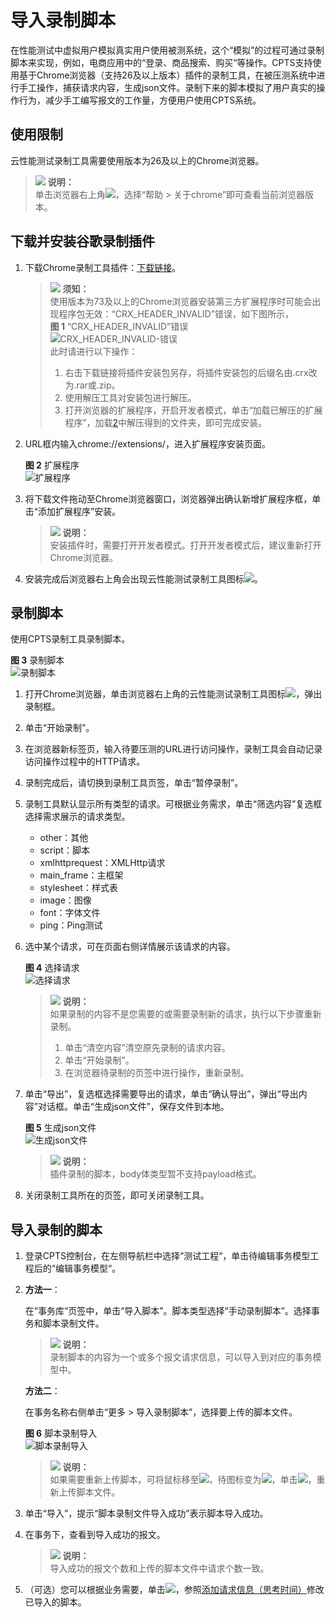 # 导入录制脚本<a name="cpts_01_0045"></a>

在性能测试中虚拟用户模拟真实用户使用被测系统，这个“模拟”的过程可通过录制脚本来实现，例如，电商应用中的“登录、商品搜索、购买“等操作。CPTS支持使用基于Chrome浏览器（支持26及以上版本）插件的录制工具，在被压测系统中进行手工操作，捕获请求内容，生成json文件。录制下来的脚本模拟了用户真实的操作行为，减少手工编写报文的工作量，方便用户使用CPTS系统。

## 使用限制<a name="section9739182135113"></a>

云性能测试录制工具需要使用版本为26及以上的Chrome浏览器。

>![](public_sys-resources/icon-note.gif) **说明：**   
>单击浏览器右上角![](figures/icon-more2.png)，选择“帮助 \> 关于chrome”即可查看当前浏览器版本。  

## 下载并安装谷歌录制插件<a name="section84251271065"></a>

1.  下载Chrome录制工具插件：[下载链接](https://cpts-record-tool.obs.cn-north-1.myhwclouds.com/Huaweicloud-CPTS-Record-Tool_v0.0.1.crx)。

    >![](public_sys-resources/icon-notice.gif) **须知：**   
    >使用版本为73及以上的Chrome浏览器安装第三方扩展程序时可能会出现程序包无效：“CRX\_HEADER\_INVALID”错误，如下图所示，  
    >**图 1**  “CRX\_HEADER\_INVALID”错误<a name="fig20499133914415"></a>    
    >![](figures/CRX_HEADER_INVALID-错误.png "CRX_HEADER_INVALID-错误")  
    >此时请进行以下操作：  
    >1.  右击下载链接将插件安装包另存，将插件安装包的后缀名由.crx改为.rar或.zip。  
    >2.  <a name="li5289123732519"></a>使用解压工具对安装包进行解压。  
    >3.  打开浏览器的扩展程序，开启开发者模式，单击“加载已解压的扩展程序”，加载[2](#li5289123732519)中解压得到的文件夹，即可完成安装。  

2.  URL框内输入chrome://extensions/，进入扩展程序安装页面。

    **图 2**  扩展程序<a name="fig6430145410192"></a>  
    ![](figures/扩展程序.png "扩展程序")

3.  将下载文件拖动至Chrome浏览器窗口，浏览器弹出确认新增扩展程序框，单击“添加扩展程序”安装。

    >![](public_sys-resources/icon-note.gif) **说明：**   
    >安装插件时，需要打开开发者模式。打开开发者模式后，建议重新打开Chrome浏览器。  

4.  安装完成后浏览器右上角会出现云性能测试录制工具图标![](figures/icon-tool.png)。

## 录制脚本<a name="section15951861172"></a>

使用CPTS录制工具录制脚本。

**图 3**  录制脚本<a name="fig197976349235"></a>  
![](figures/录制脚本.gif "录制脚本")

1.  打开Chrome浏览器，单击浏览器右上角的云性能测试录制工具图标![](figures/icon-tool.png)，弹出录制框。
2.  单击“开始录制”。
3.  在浏览器新标签页，输入待要压测的URL进行访问操作，录制工具会自动记录访问操作过程中的HTTP请求。
4.  录制完成后，请切换到录制工具页签，单击“暂停录制”。
5.  录制工具默认显示所有类型的请求。可根据业务需求，单击“筛选内容”复选框选择需求展示的请求类型。
    -   other：其他
    -   script：脚本
    -   xmlhttprequest：XMLHttp请求
    -   main\_frame：主框架
    -   stylesheet：样式表
    -   image：图像
    -   font：字体文件
    -   ping：Ping测试

6.  选中某个请求，可在页面右侧详情展示该请求的内容。

    **图 4**  选择请求<a name="fig149175572718"></a>  
    ![](figures/选择请求.png "选择请求")

    >![](public_sys-resources/icon-note.gif) **说明：**   
    >如果录制的内容不是您需要的或需要录制新的请求，执行以下步骤重新录制。  
    >1.  单击“清空内容”清空原先录制的请求内容。  
    >2.  单击“开始录制”。  
    >3.  在浏览器待录制的页签中进行操作，重新录制。  

7.  单击“导出”，复选框选择需要导出的请求，单击“确认导出”，弹出“导出内容”对话框。单击“生成json文件”，保存文件到本地。

    **图 5**  生成json文件<a name="fig89471936172811"></a>  
    ![](figures/生成json文件.png "生成json文件")

    >![](public_sys-resources/icon-note.gif) **说明：**   
    >插件录制的脚本，body体类型暂不支持payload格式。  

8.  关闭录制工具所在的页签，即可关闭录制工具。

## 导入录制的脚本<a name="section295723241318"></a>

1.  登录CPTS控制台，在左侧导航栏中选择“测试工程“，单击待编辑事务模型工程后的“编辑事务模型“。
2.  **方法一**：

    在“事务库“页签中，单击“导入脚本”。脚本类型选择“手动录制脚本”。选择事务和脚本录制文件。

    >![](public_sys-resources/icon-note.gif) **说明：**   
    >录制脚本的内容为一个或多个报文请求信息，可以导入到对应的事务模型中。  

    **方法二**：

    在事务名称右侧单击“更多 \> 导入录制脚本”，选择要上传的脚本文件。

    **图 6**  脚本录制导入<a name="fig1544155816291"></a>  
    ![](figures/脚本录制导入.png "脚本录制导入")

    >![](public_sys-resources/icon-note.gif) **说明：**   
    >如果需要重新上传脚本，可将鼠标移至![](figures/icon-import.png)，待图标变为![](figures/icon-close.png)，单击![](figures/icon-close.png)，重新上传脚本文件。  

3.  单击“导入”，提示“脚本录制文件导入成功”表示脚本导入成功。
4.  在事务下，查看到导入成功的报文。

    >![](public_sys-resources/icon-note.gif) **说明：**   
    >导入成功的报文个数和上传的脚本文件中请求个数一致。  

5.  （可选）您可以根据业务需要，单击![](figures/icon-edit.png)，参照[添加请求信息（思考时间）](添加请求信息（思考时间）.md)修改已导入的脚本。

